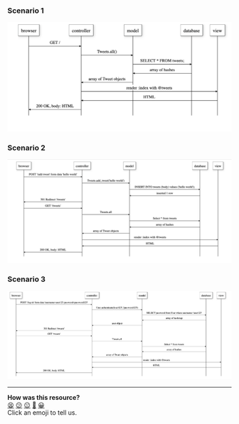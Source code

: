 ### Scenario 1
![](scenario1.png)

### Scenario 2
![](scenario2.png)


### Scenario 3
![](scenario3.png)

<!-- BEGIN GENERATED SECTION DO NOT EDIT -->

---

**How was this resource?**  
[😫](https://airtable.com/shrUJ3t7KLMqVRFKR?prefill_Repository=skills-workshops&prefill_File=week-4/process_modelling_web_request/__solution/solution.md&prefill_Sentiment=😫) [😕](https://airtable.com/shrUJ3t7KLMqVRFKR?prefill_Repository=skills-workshops&prefill_File=week-4/process_modelling_web_request/__solution/solution.md&prefill_Sentiment=😕) [😐](https://airtable.com/shrUJ3t7KLMqVRFKR?prefill_Repository=skills-workshops&prefill_File=week-4/process_modelling_web_request/__solution/solution.md&prefill_Sentiment=😐) [🙂](https://airtable.com/shrUJ3t7KLMqVRFKR?prefill_Repository=skills-workshops&prefill_File=week-4/process_modelling_web_request/__solution/solution.md&prefill_Sentiment=🙂) [😀](https://airtable.com/shrUJ3t7KLMqVRFKR?prefill_Repository=skills-workshops&prefill_File=week-4/process_modelling_web_request/__solution/solution.md&prefill_Sentiment=😀)  
Click an emoji to tell us.

<!-- END GENERATED SECTION DO NOT EDIT -->
